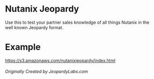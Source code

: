 # Nutanix Jeopardy
Use this to test your partner sales knowledge of all things Nutanix in the well known Jeopardy format.

# Example
https://s3.amazonaws.com/nutanixjeopardy/index.html

###### Originally Created by JeopardyLabs.com
